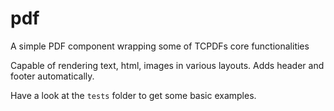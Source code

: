 # pdf
A simple PDF component wrapping some of TCPDFs core functionalities
 
Capable of rendering text, html, images in various layouts.
Adds header and footer automatically.

Have a look at the `tests` folder to get some basic examples. 
